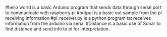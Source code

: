 #hello world is a basic Arduino program that sends data through serial port to communicate with raspberry pi
#output is a basic out sample from the pi receiving information
#pi_receiver.py is a python program tat receives information from the arduino via serial
#Distance is a basic use of Sonar to find distance and send info to pi for interpretation.